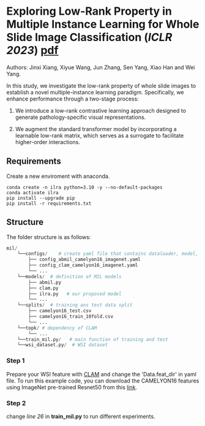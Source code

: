 # Exploring Low-Rank Property in Multiple Instance Learning for Whole Slide Image Classification (_ICLR 2023_)  [pdf](https://openreview.net/pdf?id=01KmhBsEPFO)

Authors: Jinxi Xiang, Xiyue Wang, Jun Zhang, Sen Yang, Xiao Han and Wei Yang. 

In this study, we investigate the low-rank property of whole slide images to establish a novel multiple-instance learning paradigm. Specifically, we enhance performance through a two-stage process:

1. We introduce a low-rank contrastive learning approach designed to generate pathology-specific visual representations.

2. We augment the standard transformer model by incorporating a learnable low-rank matrix, which serves as a surrogate to facilitate higher-order interactions.

## Requirements

Create a new enviroment with anaconda.
```shell
conda create -n ilra python=3.10 -y --no-default-packages
conda activate ilra
pip install --upgrade pip
pip install -r requirements.txt
```
## Structure

The folder structure is as follows:


```python
mil/
    └──configs/    # create yaml file that contains dataloader, model, etc.
        ├── config_abmil_camelyon16_imagenet.yaml
        ├── config_clam_camelyon16_imagenet.yaml
        └── ...
    └──models/  # definition of MIL models
        ├── abmil.py
        ├── clam.py
        ├── ilra.py   # our proposed model
        └── ...
    └──splits/  # training ans test data split
        ├── camelyon16_test.csv
        ├── camelyon16_train_10fold.csv
        └── ...
    └──topk/ # dependency of CLAM
        └── ...
    └──train_mil.py/   # main function of training and test
    └──wsi_dataset.py/  # WSI dataset
```

### Step 1
Prepare your WSI feature with [CLAM](https://github.com/mahmoodlab/CLAM) and change the 'Data.feat_dir' in yaml file. 
To run this example code, you can download the CAMELYON16 features using ImageNet pre-trained Resnet50 from this [link](https://drive.google.com/file/d/1fJ_weyjPcpLEEVpQPwjFnZCWy_47VcRY/view?usp=sharing).

### Step 2
change _line 26_ in __train_mil.py__ to run different experiments.
